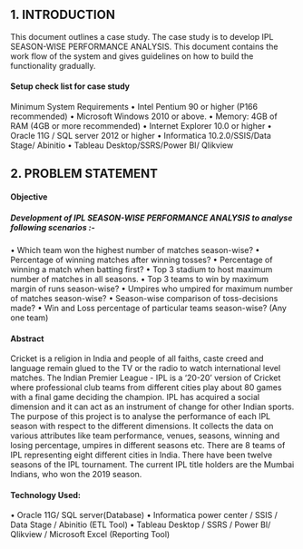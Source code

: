 ## 1. INTRODUCTION
This document outlines a case study. The case study is to develop IPL SEASON-WISE PERFORMANCE ANALYSIS.
This document contains the work flow of the system and gives guidelines on how to build the functionality gradually.


#### Setup check list for case study
Minimum System Requirements
•	Intel Pentium 90 or higher (P166 recommended)
•	Microsoft Windows 2010 or above.
•	Memory: 4GB of RAM (4GB or more recommended)
•	Internet Explorer 10.0 or higher
•	Oracle 11G / SQL server 2012 or higher 
•	Informatica 10.2.0/SSIS/Data Stage/ Abinitio
•	Tableau Desktop/SSRS/Power BI/ Qlikview

## 2.	PROBLEM STATEMENT

#### Objective

##### Development of IPL SEASON-WISE PERFORMANCE ANALYSIS to analyse following scenarios :-
•	Which team won the highest number of matches season-wise?
•	Percentage of winning matches after winning tosses?
•	Percentage of winning a match when batting first?
•	Top 3 stadium to host maximum number of matches in all seasons.
•	Top 3 teams to win by maximum margin of runs season-wise?
•	Umpires who umpired for maximum number of matches season-wise?
•	Season-wise comparison of toss-decisions made?
•	Win and Loss percentage of particular teams season-wise? (Any one team)

#### Abstract
Cricket is a religion in India and people of all faiths, caste creed and language remain glued to the TV or the radio to watch international level matches. The Indian Premier League - IPL is a ‘20-20’ version of Cricket where professional club teams from different cities play about 80 games with a final game deciding the champion. IPL has acquired a social dimension and it can act as an instrument of change for other Indian sports. 
The purpose of this project is to analyse the performance of each IPL season with respect to the different dimensions. It collects the data on various attributes like team performance, venues, seasons, winning and losing percentage, umpires in different seasons etc. There are 8 teams of IPL representing eight different cities in India. There have been twelve seasons of the IPL tournament. The current IPL title holders are the Mumbai Indians, who won the 2019 season. 

#### Technology Used:
•	Oracle 11G/ SQL server(Database)
•	Informatica power center / SSIS / Data Stage / Abinitio (ETL Tool) 
•	Tableau Desktop / SSRS / Power BI/ Qlikview / Microsoft Excel (Reporting Tool)




